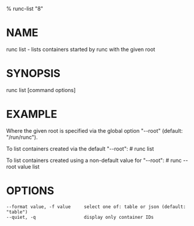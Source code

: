% runc-list "8"

# NAME
   runc list - lists containers started by runc with the given root

# SYNOPSIS
   runc list [command options]

# EXAMPLE
Where the given root is specified via the global option "--root"
(default: "/run/runc").

To list containers created via the default "--root":
       # runc list

To list containers created using a non-default value for "--root":
       # runc --root value list

# OPTIONS
    --format value, -f value     select one of: table or json (default: "table")
    --quiet, -q                  display only container IDs
